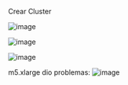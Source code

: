 Crear Cluster

![image](https://github.com/CDavilad/st0263-labs/assets/63668850/ec4e42b0-518d-4f4e-ad86-16e18010d50f)

![image](https://github.com/CDavilad/st0263-labs/assets/63668850/08fe9c23-3a65-4bb0-adcf-1e8d785fb884)

![image](https://github.com/CDavilad/st0263-labs/assets/63668850/ce7755ad-c882-4232-9166-d7af0fec5659)

m5.xlarge dio problemas:
![image](https://github.com/CDavilad/st0263-labs/assets/63668850/299ab77c-c601-4c4f-9bf5-ce45a56504ab)
